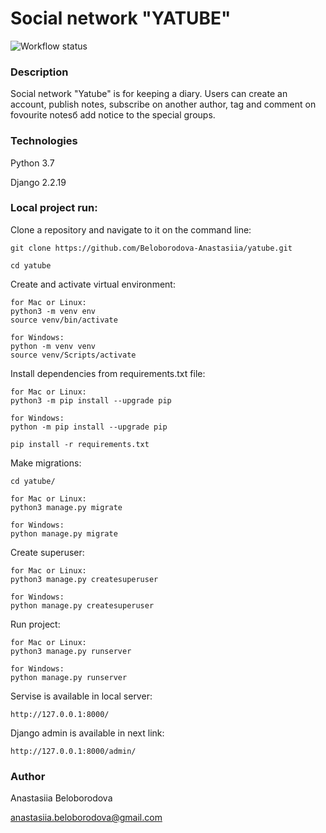 # Social network "YATUBE"

![Workflow status](https://github.com/Beloborodova-Anastasiia/yatube/actions/workflows/yatube_workflow.yml/badge.svg
)

### Description

Social network "Yatube" is for keeping a diary. Users can create an account, publish notes, subscribe on another author, tag and comment on fovourite notesб add notice to the special groups.

### Technologies

Python 3.7

Django 2.2.19

### Local project run:

Clone a repository and navigate to it on the command line:

```
git clone https://github.com/Beloborodova-Anastasiia/yatube.git
```

```
cd yatube
```

Create and activate virtual environment:

```
for Mac or Linux:
python3 -m venv env
source venv/bin/activate
```
```
for Windows:
python -m venv venv
source venv/Scripts/activate 
```

Install dependencies from requirements.txt file:

```
for Mac or Linux:
python3 -m pip install --upgrade pip
```
```
for Windows:
python -m pip install --upgrade pip
```

```
pip install -r requirements.txt
```

Make migrations:

```
cd yatube/

```
```
for Mac or Linux:
python3 manage.py migrate
```
```
for Windows:
python manage.py migrate
```

Create superuser:

```
for Mac or Linux:
python3 manage.py createsuperuser
```
```
for Windows:
python manage.py createsuperuser
```

Run project:

```
for Mac or Linux:
python3 manage.py runserver
```
```
for Windows:
python manage.py runserver
```

Servise is available in local server:

```
http://127.0.0.1:8000/
```

Django admin is available in next link:

```
http://127.0.0.1:8000/admin/
```


### Author

Anastasiia Beloborodova 

anastasiia.beloborodova@gmail.com
